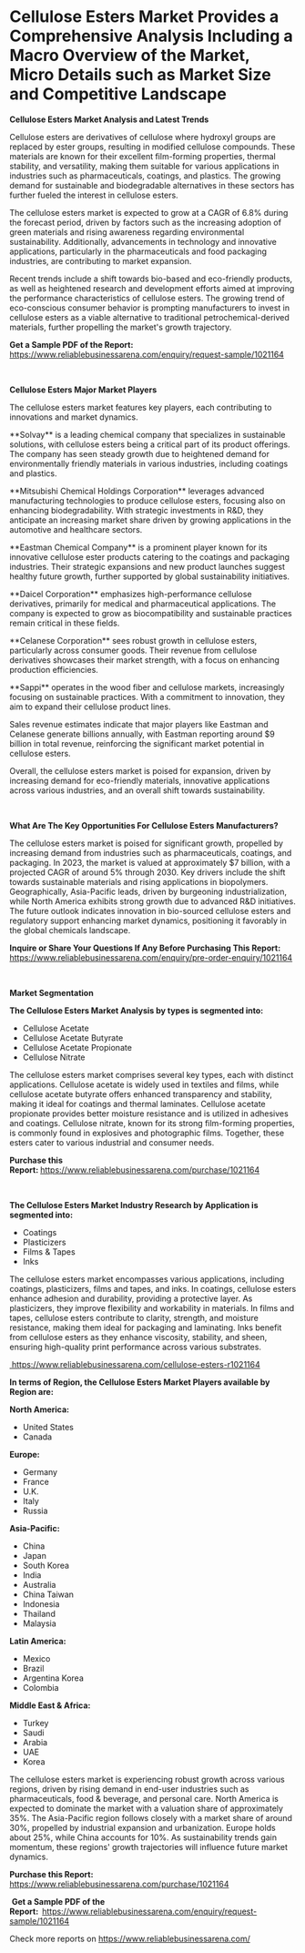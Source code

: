 <p><h1>Cellulose Esters Market Provides a Comprehensive Analysis Including a Macro Overview of the Market, Micro Details such as Market Size and Competitive Landscape</h1></p><p><strong>Cellulose Esters Market Analysis and Latest Trends</strong></p>
<p><p>Cellulose esters are derivatives of cellulose where hydroxyl groups are replaced by ester groups, resulting in modified cellulose compounds. These materials are known for their excellent film-forming properties, thermal stability, and versatility, making them suitable for various applications in industries such as pharmaceuticals, coatings, and plastics. The growing demand for sustainable and biodegradable alternatives in these sectors has further fueled the interest in cellulose esters.</p><p>The cellulose esters market is expected to grow at a CAGR of 6.8% during the forecast period, driven by factors such as the increasing adoption of green materials and rising awareness regarding environmental sustainability. Additionally, advancements in technology and innovative applications, particularly in the pharmaceuticals and food packaging industries, are contributing to market expansion. </p><p>Recent trends include a shift towards bio-based and eco-friendly products, as well as heightened research and development efforts aimed at improving the performance characteristics of cellulose esters. The growing trend of eco-conscious consumer behavior is prompting manufacturers to invest in cellulose esters as a viable alternative to traditional petrochemical-derived materials, further propelling the market's growth trajectory.</p></p>
<p><strong>Get a Sample PDF of the Report:&nbsp;</strong> <a href="https://www.reliablebusinessarena.com/enquiry/request-sample/1021164?utm_campaign=3506&utm_medium=2&utm_source=Github&utm_content=ia&utm_term=21032025&utm_id=cellulose-esters">https://www.reliablebusinessarena.com/enquiry/request-sample/1021164</a></p>
<p>&nbsp;</p>
<p><strong>Cellulose Esters Major Market Players</strong></p>
<p><p>The cellulose esters market features key players, each contributing to innovations and market dynamics. </p><p>**Solvay** is a leading chemical company that specializes in sustainable solutions, with cellulose esters being a critical part of its product offerings. The company has seen steady growth due to heightened demand for environmentally friendly materials in various industries, including coatings and plastics.</p><p>**Mitsubishi Chemical Holdings Corporation** leverages advanced manufacturing technologies to produce cellulose esters, focusing also on enhancing biodegradability. With strategic investments in R&D, they anticipate an increasing market share driven by growing applications in the automotive and healthcare sectors. </p><p>**Eastman Chemical Company** is a prominent player known for its innovative cellulose ester products catering to the coatings and packaging industries. Their strategic expansions and new product launches suggest healthy future growth, further supported by global sustainability initiatives.</p><p>**Daicel Corporation** emphasizes high-performance cellulose derivatives, primarily for medical and pharmaceutical applications. The company is expected to grow as biocompatibility and sustainable practices remain critical in these fields.</p><p>**Celanese Corporation** sees robust growth in cellulose esters, particularly across consumer goods. Their revenue from cellulose derivatives showcases their market strength, with a focus on enhancing production efficiencies. </p><p>**Sappi** operates in the wood fiber and cellulose markets, increasingly focusing on sustainable practices. With a commitment to innovation, they aim to expand their cellulose product lines.</p><p>Sales revenue estimates indicate that major players like Eastman and Celanese generate billions annually, with Eastman reporting around $9 billion in total revenue, reinforcing the significant market potential in cellulose esters. </p><p>Overall, the cellulose esters market is poised for expansion, driven by increasing demand for eco-friendly materials, innovative applications across various industries, and an overall shift towards sustainability.</p></p>
<p>&nbsp;</p>
<p><strong>What Are The Key Opportunities For Cellulose Esters Manufacturers?</strong></p>
<p><p>The cellulose esters market is poised for significant growth, propelled by increasing demand from industries such as pharmaceuticals, coatings, and packaging. In 2023, the market is valued at approximately $7 billion, with a projected CAGR of around 5% through 2030. Key drivers include the shift towards sustainable materials and rising applications in biopolymers. Geographically, Asia-Pacific leads, driven by burgeoning industrialization, while North America exhibits strong growth due to advanced R&D initiatives. The future outlook indicates innovation in bio-sourced cellulose esters and regulatory support enhancing market dynamics, positioning it favorably in the global chemicals landscape.</p></p>
<p><strong>Inquire or Share Your Questions If Any Before Purchasing This Report:</strong> <a href="https://www.reliablebusinessarena.com/enquiry/pre-order-enquiry/1021164?utm_campaign=3506&utm_medium=2&utm_source=Github&utm_content=ia&utm_term=21032025&utm_id=cellulose-esters">https://www.reliablebusinessarena.com/enquiry/pre-order-enquiry/1021164</a></p>
<p>&nbsp;</p>
<p><strong>Market Segmentation</strong></p>
<p><strong>The Cellulose Esters Market Analysis by types is segmented into:</strong></p>
<p><ul><li>Cellulose Acetate</li><li>Cellulose Acetate Butyrate</li><li>Cellulose Acetate Propionate</li><li>Cellulose Nitrate</li></ul></p>
<p><p>The cellulose esters market comprises several key types, each with distinct applications. Cellulose acetate is widely used in textiles and films, while cellulose acetate butyrate offers enhanced transparency and stability, making it ideal for coatings and thermal laminates. Cellulose acetate propionate provides better moisture resistance and is utilized in adhesives and coatings. Cellulose nitrate, known for its strong film-forming properties, is commonly found in explosives and photographic films. Together, these esters cater to various industrial and consumer needs.</p></p>
<p><strong>Purchase this Report:&nbsp;</strong><a href="https://www.reliablebusinessarena.com/purchase/1021164?utm_campaign=3506&utm_medium=2&utm_source=Github&utm_content=ia&utm_term=21032025&utm_id=cellulose-esters">https://www.reliablebusinessarena.com/purchase/1021164</a></p>
<p>&nbsp;</p>
<p><strong>The Cellulose Esters Market Industry Research by Application is segmented into:</strong></p>
<p><ul><li>Coatings</li><li>Plasticizers</li><li>Films & Tapes</li><li>Inks</li></ul></p>
<p><p>The cellulose esters market encompasses various applications, including coatings, plasticizers, films and tapes, and inks. In coatings, cellulose esters enhance adhesion and durability, providing a protective layer. As plasticizers, they improve flexibility and workability in materials. In films and tapes, cellulose esters contribute to clarity, strength, and moisture resistance, making them ideal for packaging and laminating. Inks benefit from cellulose esters as they enhance viscosity, stability, and sheen, ensuring high-quality print performance across various substrates.</p></p>
<p><a href="https://www.reliablebusinessarena.com/cellulose-esters-r1021164?utm_campaign=3506&utm_medium=2&utm_source=Github&utm_content=ia&utm_term=21032025&utm_id=cellulose-esters">&nbsp;https://www.reliablebusinessarena.com/cellulose-esters-r1021164</a></p>
<p><strong>In terms of Region, the Cellulose Esters Market Players available by Region are:</strong></p>
<p>
    <p> <strong> North America: </strong>
        <ul>
            <li>United States</li>
            <li>Canada</li>
        </ul>
        </p> 
    <p> <strong> Europe: </strong>
        <ul>
            <li>Germany</li>
            <li>France</li>
            <li>U.K.</li>
            <li>Italy</li>
            <li>Russia</li>
        </ul>
        </p> 
    <p> <strong> Asia-Pacific: </strong>
        <ul>
            <li>China</li>
            <li>Japan</li>
            <li>South Korea</li>
            <li>India</li>
            <li>Australia</li>
            <li>China Taiwan</li>
            <li>Indonesia</li>
            <li>Thailand</li>
            <li>Malaysia</li>
        </ul>
        </p> 
    <p> <strong> Latin America: </strong>
        <ul>
            <li>Mexico</li>
            <li>Brazil</li>
            <li>Argentina Korea</li>
            <li>Colombia</li>
        </ul>
        </p> 
    <p> <strong> Middle East & Africa: </strong>
        <ul>
            <li>Turkey</li>
            <li>Saudi</li>
            <li>Arabia</li>
            <li>UAE</li>
            <li>Korea</li>
        </ul>
    </p>
    </p>
<p><p>The cellulose esters market is experiencing robust growth across various regions, driven by rising demand in end-user industries such as pharmaceuticals, food & beverage, and personal care. North America is expected to dominate the market with a valuation share of approximately 35%. The Asia-Pacific region follows closely with a market share of around 30%, propelled by industrial expansion and urbanization. Europe holds about 25%, while China accounts for 10%. As sustainability trends gain momentum, these regions' growth trajectories will influence future market dynamics.</p></p>
<p><strong>Purchase this Report: </strong><a href="https://www.reliablebusinessarena.com/purchase/1021164?utm_campaign=3506&utm_medium=2&utm_source=Github&utm_content=ia&utm_term=21032025&utm_id=cellulose-esters">https://www.reliablebusinessarena.com/purchase/1021164</a></p>
<p>&nbsp;<strong>Get a Sample PDF of the Report:&nbsp;&nbsp;</strong><a href="https://www.reliablebusinessarena.com/enquiry/request-sample/1021164?utm_campaign=3506&utm_medium=2&utm_source=Github&utm_content=ia&utm_term=21032025&utm_id=cellulose-esters">https://www.reliablebusinessarena.com/enquiry/request-sample/1021164</a></p>
<p><strong></strong></p>
<p>Check more reports on <a href="https://www.reliablebusinessarena.com/?utm_campaign=3506&utm_medium=2&utm_source=Github&utm_content=ia&utm_term=21032025&utm_id=cellulose-esters">https://www.reliablebusinessarena.com/</a></p>